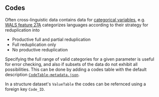 ## Codes

Often cross-linguistic data contains data for 
[categorical variables](https://en.wikipedia.org/wiki/Categorical_variable),
e.g. [WALS feature 27A](http://wals.info/feature/27A) categorizes languages
according to their strategy for reduplication into
- Productive full and partial reduplication
- Full reduplication only
- No productive reduplication

Specifying the full range of valid categories for a given parameter is useful for
error checking, and also if subsets of the data do not exhibit all possibilities.
This can be done by adding a codes table with the default description
[`CodeTable-metadata.json`](CodeTable-metadata.json).

In a structure dataset's `ValueTable` the codes can be refernced using a foreign
key `Code_ID`.